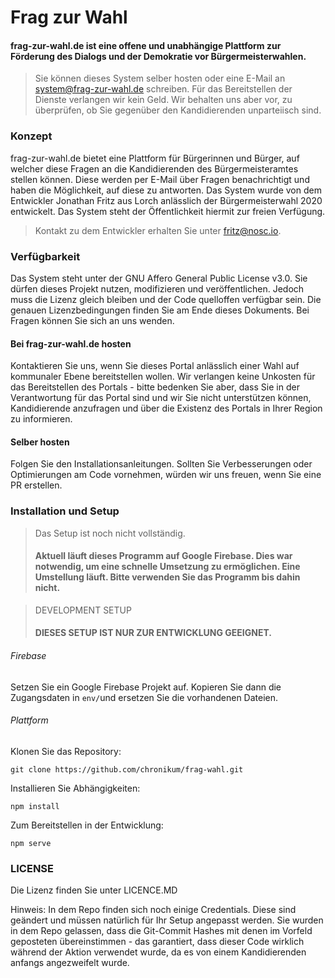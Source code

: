 # Frag zur Wahl

#### frag-zur-wahl.de ist eine offene und unabhängige Plattform zur Förderung des Dialogs und der Demokratie vor Bürgermeisterwahlen.

> Sie können dieses System selber hosten oder eine E-Mail an system@frag-zur-wahl.de schreiben. Für das Bereitstellen der Dienste verlangen wir kein Geld. Wir behalten uns aber vor, zu überprüfen, ob Sie gegenüber den Kandidierenden unparteiisch sind.

### Konzept

frag-zur-wahl.de bietet eine Plattform für Bürgerinnen und Bürger, auf welcher diese Fragen an die Kandidierenden des Bürgermeisteramtes stellen können. Diese werden per E-Mail über Fragen benachrichtigt und haben die Möglichkeit, auf diese zu antworten. Das System wurde von dem Entwickler Jonathan Fritz aus Lorch anlässlich der Bürgermeisterwahl 2020 entwickelt.
Das System steht der Öffentlichkeit hiermit zur freien Verfügung.
> Kontakt zu dem Entwickler erhalten Sie unter fritz@nosc.io.

### Verfügbarkeit

Das System steht unter der GNU Affero General Public License v3.0.
Sie dürfen dieses Projekt nutzen, modifizieren und veröffentlichen. Jedoch muss die Lizenz gleich bleiben und der Code quelloffen verfügbar sein. Die genauen Lizenzbedingungen finden Sie am Ende dieses Dokuments. Bei Fragen können Sie sich an uns wenden.

#### Bei frag-zur-wahl.de hosten

Kontaktieren Sie uns, wenn Sie dieses Portal anlässlich einer Wahl auf kommunaler Ebene bereitstellen wollen. Wir verlangen keine Unkosten für das Bereitstellen des Portals - bitte bedenken Sie aber, dass Sie in der Verantwortung für das Portal sind und wir Sie nicht unterstützen können, Kandidierende anzufragen und über die Existenz des Portals in Ihrer Region zu informieren.

#### Selber hosten

Folgen Sie den Installationsanleitungen. Sollten Sie Verbesserungen oder Optimierungen am Code vornehmen, würden wir uns freuen, wenn Sie eine PR erstellen.

### Installation und Setup

> Das Setup ist noch nicht vollständig.
> #### Aktuell läuft dieses Programm auf Google Firebase. Dies war notwendig, um eine schnelle Umsetzung zu ermöglichen. Eine Umstellung läuft. Bitte verwenden Sie das Programm bis dahin nicht.

>DEVELOPMENT SETUP
> #### DIESES SETUP IST NUR ZUR ENTWICKLUNG GEEIGNET.

###### Firebase
Setzen Sie ein Google Firebase Projekt auf.
Kopieren Sie dann die Zugangsdaten in `env/`und ersetzen Sie die vorhandenen Dateien.

###### Plattform
Klonen Sie das Repository:

`git clone https://github.com/chronikum/frag-wahl.git`

Installieren Sie Abhängigkeiten:

`npm install`

Zum Bereitstellen in der Entwicklung:

`npm serve`

### LICENSE

Die Lizenz finden Sie unter LICENCE.MD

Hinweis: In dem Repo finden sich noch einige Credentials. Diese sind geändert und müssen natürlich für Ihr Setup angepasst werden. Sie wurden in dem Repo gelassen, dass die Git-Commit Hashes mit denen im Vorfeld geposteten übereinstimmen - das garantiert, dass dieser Code wirklich während der Aktion verwendet wurde, da es von einem Kandidierenden anfangs angezweifelt wurde.
